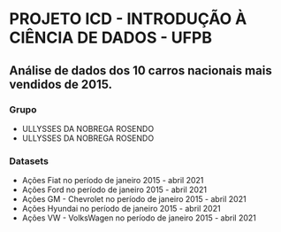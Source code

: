 # PROJETO ICD - INTRODUÇÃO À CIÊNCIA DE DADOS - UFPB 

## Análise de dados dos 10 carros nacionais mais vendidos de 2015.

### Grupo
- ULLYSSES DA NOBREGA ROSENDO
- ULLYSSES DA NOBREGA ROSENDO

### Datasets
- Ações Fiat no período de janeiro 2015 - abril 2021
- Ações Ford no período de janeiro 2015 - abril 2021
- Ações GM - Chevrolet no período de janeiro 2015 - abril 2021
- Ações Hyundai no período de janeiro 2015 - abril 2021
- Ações VW - VolksWagen no período de janeiro 2015 - abril 2021